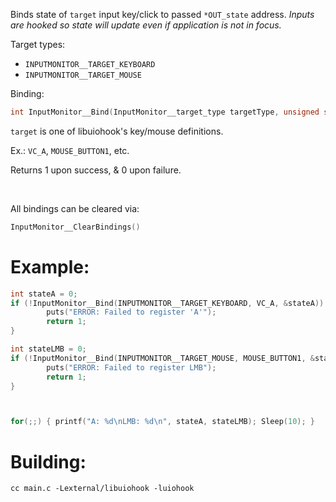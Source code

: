 Binds state of `target` input key/click to passed `*OUT_state` address. *Inputs are hooked so state will update even if application is not in focus.*

Target types:
- `INPUTMONITOR__TARGET_KEYBOARD`
- `INPUTMONITOR__TARGET_MOUSE`

Binding:
```c
int InputMonitor__Bind(InputMonitor__target_type targetType, unsigned short target, int *OUT_state)
```

`target` is one of libuiohook's key/mouse definitions.

Ex.: `VC_A`, `MOUSE_BUTTON1`, etc.

Returns 1 upon success, & 0 upon failure.

<br>

All bindings can be cleared via:
```c
InputMonitor__ClearBindings()
```



# Example:
```c
int stateA = 0;
if (!InputMonitor__Bind(INPUTMONITOR__TARGET_KEYBOARD, VC_A, &stateA)) {
        puts("ERROR: Failed to register 'A'");
        return 1;
}

int stateLMB = 0;
if (!InputMonitor__Bind(INPUTMONITOR__TARGET_MOUSE, MOUSE_BUTTON1, &stateLMB)) {
        puts("ERROR: Failed to register LMB");
        return 1;
}



for(;;) { printf("A: %d\nLMB: %d\n", stateA, stateLMB); Sleep(10); }
```



# Building:
`cc main.c -Lexternal/libuiohook -luiohook`
